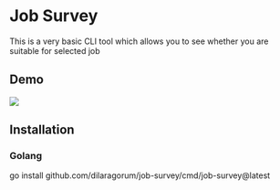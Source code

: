 # Job Survey

This is a very basic CLI tool which allows you to see whether you are suitable for selected job


## Demo

<a href="https://asciinema.org/a/530648" target="_blank"><img src="https://asciinema.org/a/530648.svg" /></a>


## Installation
### Golang
go install github.com/dilaragorum/job-survey/cmd/job-survey@latest